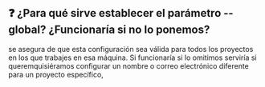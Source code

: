 ## ❓ ¿Para qué sirve establecer el parámetro --global? ¿Funcionaría si no lo ponemos?
se asegura de que esta configuración sea válida para todos los proyectos en los que trabajes en esa máquina.
Si funcionaría si lo omitimos serviría si queremquisiéramos  configurar un nombre o correo electrónico diferente para un proyecto específico,